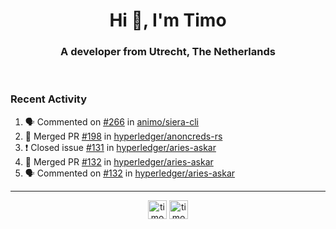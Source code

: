 <h1 align="center">Hi 👋, I'm Timo</h1>
<h3 align="center">A developer from Utrecht, The Netherlands</h3>
<br/>
<!-- https://github.com/rahuldkjain/github-profile-readme-generator --!>

<!--  <p align="left"><img src="https://github-readme-stats.vercel.app/api?username=timoglastra&show_icons=true&count_private=true&" alt="timoglastra" /></p> --!>

<!--
Github language stats
<p align="left"><img src="https://github-readme-stats.vercel.app/api/top-langs/?username=timoglastra&layout=compact" alt="timoglastra" /><p>
-->

<!-- Codestats language stats -->
<!-- <p align="left"><img src="https://codestats-readme.vercel.app/api/top-langs/?username=timoglastra&layout=compact&language_count=12" alt="timoglastra" /><p>    --!>
  
<h3>Recent Activity</h3>

<!--START_SECTION:activity-->
1. 🗣 Commented on [#266](https://github.com/animo/siera-cli/issues/266) in [animo/siera-cli](https://github.com/animo/siera-cli)
2. 🎉 Merged PR [#198](https://github.com/hyperledger/anoncreds-rs/pull/198) in [hyperledger/anoncreds-rs](https://github.com/hyperledger/anoncreds-rs)
3. ❗️ Closed issue [#131](https://github.com/hyperledger/aries-askar/issues/131) in [hyperledger/aries-askar](https://github.com/hyperledger/aries-askar)
4. 🎉 Merged PR [#132](https://github.com/hyperledger/aries-askar/pull/132) in [hyperledger/aries-askar](https://github.com/hyperledger/aries-askar)
5. 🗣 Commented on [#132](https://github.com/hyperledger/aries-askar/issues/132) in [hyperledger/aries-askar](https://github.com/hyperledger/aries-askar)
<!--END_SECTION:activity-->

---

<p align="center">
<a href="https://twitter.com/timoglastra" target="blank"><img align="center" src="https://cdn.jsdelivr.net/npm/simple-icons@3.0.1/icons/twitter.svg" alt="timoglastra" height="30" width="30" /></a>
<a href="https://linkedin.com/in/timoglastra" target="blank"><img align="center" src="https://cdn.jsdelivr.net/npm/simple-icons@3.0.1/icons/linkedin.svg" alt="timoglastra" height="30" width="30" /></a>
</p>




